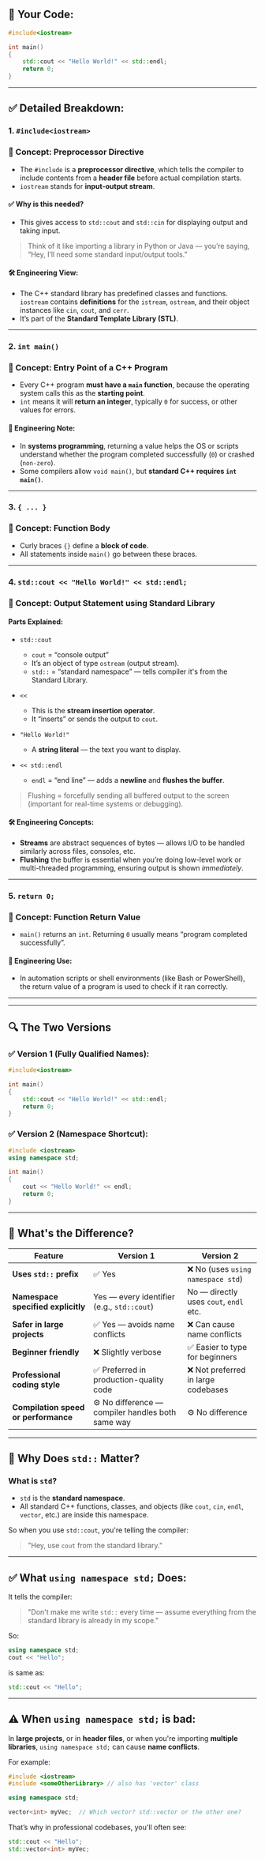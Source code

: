 ## 🧠 Your Code:

```cpp
#include<iostream>

int main()
{
    std::cout << "Hello World!" << std::endl;    
    return 0;
}
```

---

## ✅ Detailed Breakdown:

### 1. `#include<iostream>`

### 📌 Concept: **Preprocessor Directive**

* The `#include` is a **preprocessor directive**, which tells the compiler to include contents from a **header file** before actual compilation starts.
* `iostream` stands for **input-output stream**.

#### ✅ Why is this needed?

* This gives access to `std::cout` and `std::cin` for displaying output and taking input.

> Think of it like importing a library in Python or Java — you’re saying, “Hey, I’ll need some standard input/output tools.”

#### 🛠 Engineering View:

* The C++ standard library has predefined classes and functions. `iostream` contains **definitions** for the `istream`, `ostream`, and their object instances like `cin`, `cout`, and `cerr`.
* It’s part of the **Standard Template Library (STL)**.

---

### 2. `int main()`

### 📌 Concept: **Entry Point of a C++ Program**

* Every C++ program **must have a `main` function**, because the operating system calls this as the **starting point**.
* `int` means it will **return an integer**, typically `0` for success, or other values for errors.

#### 🧪 Engineering Note:

* In **systems programming**, returning a value helps the OS or scripts understand whether the program completed successfully (`0`) or crashed (`non-zero`).
* Some compilers allow `void main()`, but **standard C++ requires `int main()`**.

---

### 3. `{ ... }`

### 📌 Concept: **Function Body**

* Curly braces `{}` define a **block of code**.
* All statements inside `main()` go between these braces.

---

### 4. `std::cout << "Hello World!" << std::endl;`

### 📌 Concept: **Output Statement using Standard Library**

#### Parts Explained:

* `std::cout`

  * `cout` = “console output”
  * It’s an object of type `ostream` (output stream).
  * `std::` = “standard namespace” — tells compiler it's from the Standard Library.

* `<<`

  * This is the **stream insertion operator**.
  * It “inserts” or sends the output to `cout`.

* `"Hello World!"`

  * A **string literal** — the text you want to display.

* `<< std::endl`

  * `endl` = “end line” — adds a **newline** and **flushes the buffer**.

> Flushing = forcefully sending all buffered output to the screen (important for real-time systems or debugging).

#### 🛠 Engineering Concepts:

* **Streams** are abstract sequences of bytes — allows I/O to be handled similarly across files, consoles, etc.
* **Flushing** the buffer is essential when you’re doing low-level work or multi-threaded programming, ensuring output is shown *immediately*.

---

### 5. `return 0;`

### 📌 Concept: **Function Return Value**

* `main()` returns an `int`. Returning `0` usually means “program completed successfully”.

#### 🧪 Engineering Use:

* In automation scripts or shell environments (like Bash or PowerShell), the return value of a program is used to check if it ran correctly.

---
---

## 🔍 The Two Versions

### ✅ Version 1 (Fully Qualified Names):

```cpp
#include<iostream>

int main()
{
    std::cout << "Hello World!" << std::endl;    
    return 0;
}
```

### ✅ Version 2 (Namespace Shortcut):

```cpp
#include <iostream>
using namespace std;

int main()
{
    cout << "Hello World!" << endl;
    return 0;
}
```

---

## 🧠 What's the Difference?

| Feature                              | Version 1                                         | Version 2                              |
| ------------------------------------ | ------------------------------------------------- | -------------------------------------- |
| **Uses `std::` prefix**              | ✅ Yes                                             | ❌ No (uses `using namespace std`)      |
| **Namespace specified explicitly**   | Yes — every identifier (e.g., `std::cout`)        | No — directly uses `cout`, `endl` etc. |
| **Safer in large projects**          | ✅ Yes — avoids name conflicts                     | ❌ Can cause name conflicts             |
| **Beginner friendly**                | ❌ Slightly verbose                                | ✅ Easier to type for beginners         |
| **Professional coding style**        | ✅ Preferred in production-quality code            | ❌ Not preferred in large codebases     |
| **Compilation speed or performance** | ⚙️ No difference — compiler handles both same way | ⚙️ No difference                       |

---

## 🔧 Why Does `std::` Matter?

### What is `std`?

* `std` is the **standard namespace**.
* All standard C++ functions, classes, and objects (like `cout`, `cin`, `endl`, `vector`, etc.) are inside this namespace.

So when you use `std::cout`, you're telling the compiler:

> "Hey, use `cout` from the standard library."

---

## ✅ What `using namespace std;` Does:

It tells the compiler:

> "Don't make me write `std::` every time — assume everything from the standard library is already in my scope."

So:

```cpp
using namespace std;
cout << "Hello";
```

is same as:

```cpp
std::cout << "Hello";
```

---

## ⚠️ When `using namespace std;` is **bad**:

In **large projects**, or in **header files**, or when you're importing **multiple libraries**, `using namespace std;` can cause **name conflicts**.

For example:

```cpp
#include <iostream>
#include <someOtherLibrary> // also has 'vector' class

using namespace std;

vector<int> myVec;  // Which vector? std::vector or the other one?
```

That’s why in professional codebases, you'll often see:

```cpp
std::cout << "Hello";
std::vector<int> myVec;
```